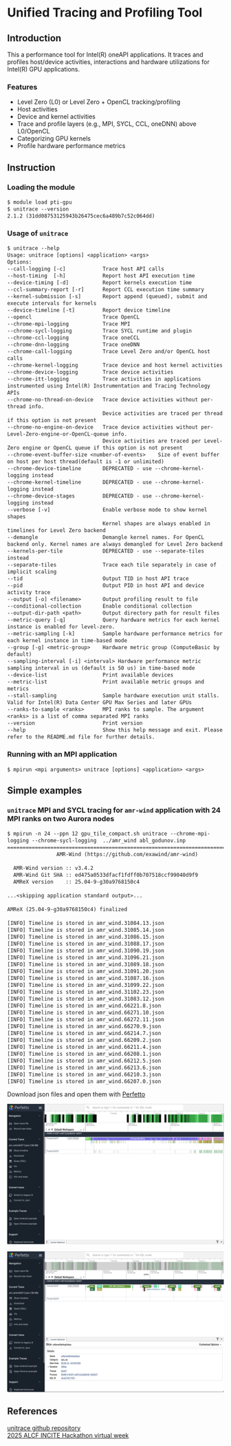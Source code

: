 # Unified Tracing and Profiling Tool

## Introduction

This a performance tool for Intel(R) oneAPI applications. It traces and profiles host/device activities, interactions and hardware utilizations for Intel(R) GPU applications.

### Features
* Level Zero (L0) or Level Zero + OpenCL tracking/profiling
* Host activities
* Device and kernel activities
* Trace and profile layers (e.g., MPI, SYCL, CCL, oneDNN) above L0/OpenCL
* Categorizing GPU kernels
* Profile hardware performance metrics

## Instruction

### Loading the module
```
$ module load pti-gpu
$ unitrace --version
2.1.2 (31dd08753125943b26475cec6a489b7c52c064dd)
```

### Usage of `unitrace`
```
$ unitrace --help
Usage: unitrace [options] <application> <args>
Options:
--call-logging [-c]            Trace host API calls
--host-timing  [-h]            Report host API execution time
--device-timing [-d]           Report kernels execution time
--ccl-summary-report [-r]      Report CCL execution time summary
--kernel-submission [-s]       Report append (queued), submit and execute intervals for kernels
--device-timeline [-t]         Report device timeline
--opencl                       Trace OpenCL
--chrome-mpi-logging           Trace MPI
--chrome-sycl-logging          Trace SYCL runtime and plugin
--chrome-ccl-logging           Trace oneCCL
--chrome-dnn-logging           Trace oneDNN
--chrome-call-logging          Trace Level Zero and/or OpenCL host calls
--chrome-kernel-logging        Trace device and host kernel activities
--chrome-device-logging        Trace device activities
--chrome-itt-logging           Trace activities in applications instrumented using Intel(R) Instrumentation and Tracing Technology APIs
--chrome-no-thread-on-device   Trace device activities without per-thread info.
                               Device activities are traced per thread if this option is not present
--chrome-no-engine-on-device   Trace device activities without per-Level-Zero-engine-or-OpenCL-queue info.
                               Device activities are traced per Level-Zero engine or OpenCL queue if this option is not present
--chrome-event-buffer-size <number-of-events>    Size of event buffer on host per host thread(default is -1 or unlimited)
--chrome-device-timeline       DEPRECATED - use --chrome-kernel-logging instead
--chrome-kernel-timeline       DEPRECATED - use --chrome-kernel-logging instead
--chrome-device-stages         DEPRECATED - use --chrome-kernel-logging instead
--verbose [-v]                 Enable verbose mode to show kernel shapes
                               Kernel shapes are always enabled in timelines for Level Zero backend
--demangle                     Demangle kernel names. For OpenCL backend only. Kernel names are always demangled for Level Zero backend
--kernels-per-tile             DEPRECATED - use --separate-tiles instead
--separate-tiles               Trace each tile separately in case of implicit scaling
--tid                          Output TID in host API trace
--pid                          Output PID in host API and device activity trace
--output [-o] <filename>       Output profiling result to file
--conditional-collection       Enable conditional collection
--output-dir-path <path>       Output directory path for result files
--metric-query [-q]            Query hardware metrics for each kernel instance is enabled for level-zero.
--metric-sampling [-k]         Sample hardware performance metrics for each kernel instance in time-based mode
--group [-g] <metric-group>    Hardware metric group (ComputeBasic by default)
--sampling-interval [-i] <interval> Hardware performance metric sampling interval in us (default is 50 us) in time-based mode
--device-list                  Print available devices
--metric-list                  Print available metric groups and metrics
--stall-sampling               Sample hardware execution unit stalls. Valid for Intel(R) Data Center GPU Max Series and later GPUs
--ranks-to-sample <ranks>      MPI ranks to sample. The argument <ranks> is a list of comma separated MPI ranks
--version                      Print version
--help                         Show this help message and exit. Please refer to the README.md file for further details.

```

### Running with an MPI application
```
$ mpirun <mpi arguments> unitrace [options] <application> <args>
```

## Simple examples

### `unitrace` MPI and SYCL tracing for `amr-wind` application with 24 MPI ranks on two Aurora nodes

```
$ mpirun -n 24 --ppn 12 gpu_tile_compact.sh unitrace --chrome-mpi-logging --chrome-sycl-logging  ../amr_wind abl_godunov.inp  
==============================================================================
                AMR-Wind (https://github.com/exawind/amr-wind)

  AMR-Wind version :: v3.4.2
  AMR-Wind Git SHA :: ed475a0533dfacf1fdff0b707518ccf99040d9f9
  AMReX version    :: 25.04-9-g30a9768150c4

...<skipping application standard output>...

AMReX (25.04-9-g30a9768150c4) finalized

[INFO] Timeline is stored in amr_wind.31084.13.json
[INFO] Timeline is stored in amr_wind.31085.14.json
[INFO] Timeline is stored in amr_wind.31086.15.json
[INFO] Timeline is stored in amr_wind.31088.17.json
[INFO] Timeline is stored in amr_wind.31090.19.json
[INFO] Timeline is stored in amr_wind.31096.21.json
[INFO] Timeline is stored in amr_wind.31089.18.json
[INFO] Timeline is stored in amr_wind.31091.20.json
[INFO] Timeline is stored in amr_wind.31087.16.json
[INFO] Timeline is stored in amr_wind.31099.22.json
[INFO] Timeline is stored in amr_wind.31102.23.json
[INFO] Timeline is stored in amr_wind.31083.12.json
[INFO] Timeline is stored in amr_wind.66221.8.json
[INFO] Timeline is stored in amr_wind.66271.10.json
[INFO] Timeline is stored in amr_wind.66272.11.json
[INFO] Timeline is stored in amr_wind.66270.9.json
[INFO] Timeline is stored in amr_wind.66214.7.json
[INFO] Timeline is stored in amr_wind.66209.2.json
[INFO] Timeline is stored in amr_wind.66211.4.json
[INFO] Timeline is stored in amr_wind.66208.1.json
[INFO] Timeline is stored in amr_wind.66212.5.json
[INFO] Timeline is stored in amr_wind.66213.6.json
[INFO] Timeline is stored in amr_wind.66210.3.json
[INFO] Timeline is stored in amr_wind.66207.0.json

```

Download json files and open them with [Perfetto ](https://ui.perfetto.dev/#!/viewer)

![unitrace MPI/SYCL tracing](images/unitrace-perfetto-01.png "unitrace MPI/SYCL tracing") 

![unitrace MPI/SYCL tracing (zoom-in)](images/unitrace-perfetto-02.png "unitrace MPI/SYCL tracing (zoom-in)")


## References
[unitrace github repository](https://github.com/intel/pti-gpu/tree/master/tools/unitrace)  
[2025 ALCF INCITE Hackathon virtual week](./Presentations/2025_INCITE_Hackathon_Part_1_light-weight-tools-iprof_unitrace_xpu-smi.pdf)


